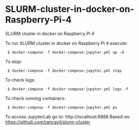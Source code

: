 # SLURM-cluster-in-docker-on-Raspberry-Pi-4

SLURM cluster in docker on Raspberry Pi 4

To run SLURM cluster in docker on Raspberry Pi 4 execute:

     $ docker-compose -f docker-compose-jupyter.yml up -d

To stop:

     $ docker-compose -f docker-compose-jupyter.yml stop

To check logs:

     $ docker-compose -f docker-compose-jupyter.yml logs -f


To check running containers:

     $ docker-compose -f docker-compose-jupyter.yml ps

To access JupyterLab go to: http://localhost:8888
Based on: https://github.com/rancavil/slurm-cluster